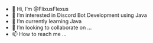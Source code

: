 - 👋 Hi, I’m @FlixusFlexus
- 👀 I’m interested in Discord Bot Development using Java
- 🌱 I’m currently learning Java
- 💞️ I’m looking to collaborate on ...
- 📫 How to reach me ...

<!---
FlixusFlexus/FlixusFlexus is a ✨ special ✨ repository because its `README.md` (this file) appears on your GitHub profile.
You can click the Preview link to take a look at your changes.
--->
